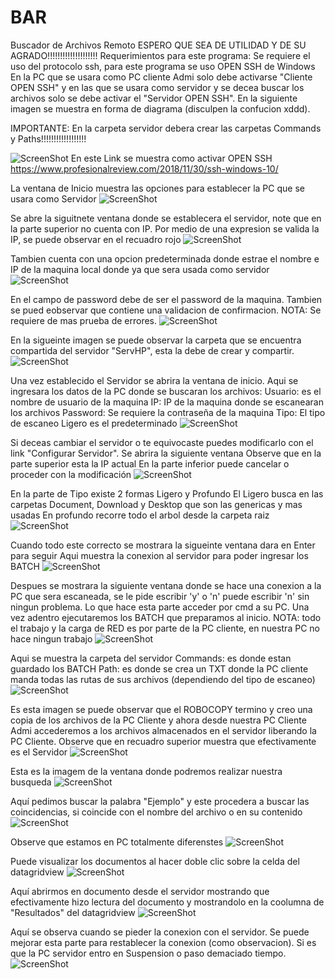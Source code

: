 # BAR
Buscador de Archivos Remoto
ESPERO QUE SEA DE UTILIDAD Y DE SU AGRADO!!!!!!!!!!!!!!!!!!!!
Requerimientos para este programa:
Se requiere el uso del protocolo ssh, para este programa se uso OPEN SSH de Windows
En la PC que se usara como PC cliente Admi solo debe activarse "Cliente OPEN SSH"
y en las que se usara como servidor y se decea buscar los archivos solo se debe activar el "Servidor OPEN SSH". En la siguiente imagen se muestra en forma de diagrama (disculpen la confucion xddd).

IMPORTANTE: En la carpeta servidor debera crear las carpetas Commands y Paths!!!!!!!!!!!!!!!!!!

![ScreenShot](https://raw.github.com/Gamas-G/BAR/master/Screen/Diagrama.png)
En este Link se muestra como activar OPEN SSH
https://www.profesionalreview.com/2018/11/30/ssh-windows-10/


La ventana de Inicio muestra las opciones para establecer la PC que se usara como Servidor
![ScreenShot](https://raw.github.com/Gamas-G/BAR/master/Screen/Bienvenido.png)

Se abre la siguitnete ventana donde se establecera el servidor, note que en la parte superior no cuenta con IP.
Por medio de una expresion se valida la IP, se puede observar en el recuadro rojo
![ScreenShot](https://raw.github.com/Gamas-G/BAR/master/Screen/confIp.png)

Tambien cuenta con una opcion predeterminada donde estrae el nombre e IP de la maquina local donde ya que sera usada como servidor
![ScreenShot](https://raw.github.com/Gamas-G/BAR/master/Screen/Predeterminado.png)

En el campo de password debe de ser el password de la maquina. Tambien se pued eobservar que contiene una validacion de confirmacion.
NOTA: Se requiere de mas prueba de errores.
![ScreenShot](https://raw.github.com/Gamas-G/BAR/master/Screen/valPass.png)

En la sigueinte imagen se puede observar la carpeta que se encuentra compartida del servidor "ServHP", esta la debe de crear y compartir.
![ScreenShot](https://raw.github.com/Gamas-G/BAR/master/Screen/carp.png)

Una vez establecido el Servidor se abrira la ventana de inicio.
Aqui se ingresara los datos de la PC donde se buscaran los archivos:
Usuario: es el nombre de usuario de la maquina
IP: IP de la maquina donde se escanearan los archivos
Password: Se requiere la contraseña de la maquina
Tipo: El tipo de escaneo Ligero es el predeterminado
![ScreenShot](https://raw.github.com/Gamas-G/BAR/master/Screen/Inicio.png)

Si deceas cambiar el servidor o te equivocaste puedes modificarlo con el link "Configurar Servidor". Se abrira la siguiente ventana
Observe que en la parte superior esta la IP actual
En la parte inferior puede cancelar o proceder con la modificación
![ScreenShot](https://raw.github.com/Gamas-G/BAR/master/Screen/IniConfigServidor.png)

En la parte de Tipo existe 2 formas Ligero y Profundo
El Ligero busca en las carpetas Document, Download y Desktop que son las genericas y mas usadas
En profundo recorre todo el arbol desde la carpeta raiz
![ScreenShot](https://raw.github.com/Gamas-G/BAR/master/Screen/InicType.png)

Cuando todo este correcto se mostrara la sigueinte ventana dara en Enter para seguir
Aqui muestra la conexion al servidor para poder ingresar los BATCH
![ScreenShot](https://raw.github.com/Gamas-G/BAR/master/Screen/abrirConex.png)

Despues se mostrara la siguiente ventana donde se hace una conexion a la PC que sera escaneada, se le pide escribir 'y' o 'n'
puede escribir 'n' sin ningun problema.
Lo que hace esta parte acceder por cmd a su PC. Una vez adentro ejecutaremos los BATCH que preparamos al inicio.
NOTA: todo el trabajo y la carga de RED es por parte de la PC cliente, en nuestra PC no hace ningun trabajo
![ScreenShot](https://raw.github.com/Gamas-G/BAR/master/Screen/conexPlink.png)

Aqui se muestra la carpeta del servidor
Commands: es donde estan guardado los BATCH
Path: es donde se crea un TXT donde la PC cliente manda todas las rutas de sus archivos (dependiendo del tipo de escaneo)
![ScreenShot](https://raw.github.com/Gamas-G/BAR/master/Screen/carpLista.png)

Es esta imagen se puede observar que el ROBOCOPY termino y creo una copia de los archivos de la PC Cliente y ahora desde nuestra PC Cliente Admi accederemos a los archivos almacenados en el servidor liberando la PC Cliente.
Observe que en recuadro superior muestra que efectivamente es el Servidor
![ScreenShot](https://raw.github.com/Gamas-G/BAR/master/Screen/carpEjemplos.png)

Esta es la imagem de la ventana donde podremos realizar nuestra busqueda
![ScreenShot](https://raw.github.com/Gamas-G/BAR/master/Screen/VentaEsca.png)

Aquí pedimos buscar la palabra "Ejemplo" y este procedera a buscar las coincidencias, si coincide con el nombre del archivo o en su contenido
![ScreenShot](https://raw.github.com/Gamas-G/BAR/master/Screen/VentanaListo.png)

Observe que estamos en PC totalmente diferenstes
![ScreenShot](https://raw.github.com/Gamas-G/BAR/master/Screen/VentanaMasEjemplo.png)

Puede visualizar los documentos al hacer doble clic sobre la celda del datagridview
![ScreenShot](https://raw.github.com/Gamas-G/BAR/master/Screen/OpenFiles.png)

Aquí abrirmos en documento desde el servidor mostrando que efectivamente hizo lectura del documento y mostrandolo en la coolumna de "Resultados" del datagridview
![ScreenShot](https://raw.github.com/Gamas-G/BAR/master/Screen/VentanaEjemploFinal.png)

Aquí se observa cuando se pieder la conexion con el servidor. Se puede mejorar esta parte para restablecer la conexion (como observacion).
Si es que la PC servidor entro en Suspension o paso demaciado tiempo.
![ScreenShot](https://raw.github.com/Gamas-G/BAR/master/Screen/ConnLost.png)
